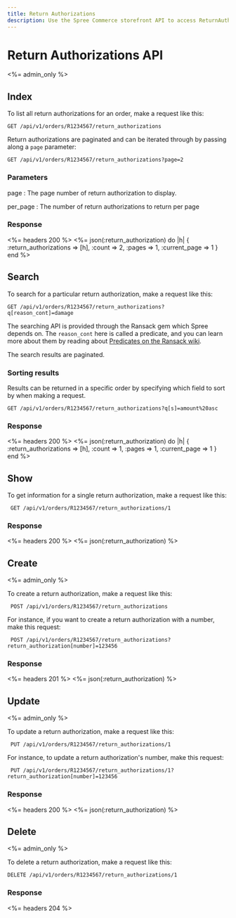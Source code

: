 ```yaml
---
title: Return Authorizations
description: Use the Spree Commerce storefront API to access ReturnAuthorization data.
---
```


# Return Authorizations API

<%= admin_only %>

## Index

To list all return authorizations for an order, make a request like this:

    GET /api/v1/orders/R1234567/return_authorizations

Return authorizations are paginated and can be iterated through by passing along a `page` parameter:

    GET /api/v1/orders/R1234567/return_authorizations?page=2

### Parameters

page
: The page number of return authorization to display.

per_page
: The number of return authorizations to return per page

### Response

<%= headers 200 %>
<%= json(:return_authorization) do |h|
{ :return_authorizations => [h],
  :count => 2,
  :pages => 1,
  :current_page => 1 }
end %>

## Search

To search for a particular return authorization, make a request like this:

    GET /api/v1/orders/R1234567/return_authorizations?q[reason_cont]=damage

The searching API is provided through the Ransack gem which Spree depends on. The `reason_cont` here is called a predicate, and you can learn more about them by reading about [Predicates on the Ransack wiki](https://github.com/ernie/ransack/wiki/Basic-Searching).

The search results are paginated.

### Sorting results

Results can be returned in a specific order by specifying which field to sort by when making a request.

    GET /api/v1/orders/R1234567/return_authorizations?q[s]=amount%20asc

### Response

<%= headers 200 %>
<%= json(:return_authorization) do |h|
 { :return_authorizations => [h],
   :count => 1,
   :pages => 1,
   :current_page => 1 }
end %>

## Show

To get information for a single return authorization, make a request like this:

     GET /api/v1/orders/R1234567/return_authorizations/1

### Response

<%= headers 200 %>
<%= json(:return_authorization) %>

## Create

<%= admin_only %>

To create a return authorization, make a request like this:

     POST /api/v1/orders/R1234567/return_authorizations

For instance, if you want to create a return authorization with a number, make
this request:

     POST /api/v1/orders/R1234567/return_authorizations?return_authorization[number]=123456

### Response

<%= headers 201 %>
<%= json(:return_authorization) %>

## Update

<%= admin_only %>

To update a return authorization, make a request like this:

     PUT /api/v1/orders/R1234567/return_authorizations/1

For instance, to update a return authorization's number, make this request:

     PUT /api/v1/orders/R1234567/return_authorizations/1?return_authorization[number]=123456

### Response

<%= headers 200 %>
<%= json(:return_authorization) %>

## Delete

<%= admin_only %>

To delete a return authorization, make a request like this:

    DELETE /api/v1/orders/R1234567/return_authorizations/1

### Response

<%= headers 204 %>

